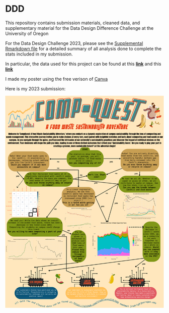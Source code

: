 # DDD
This repository contains submission materials, cleaned data, and supplementary material for the Data Design Difference Challenge at the University of Oregon

For the Data Design Challenge 2023, please see the [Supplemental Rmarkdown file](https://github.com/Jrodriguez216/DDD/blob/main/DDD23/DDDchallenge23_supp.pdf) for a detailed summary of all analysis done to complete the stats included in my submission. 

In particular, the data used for this project can be found at this **[link](https://sustainability.uoregon.edu/about.html#Data)** and this **[link](https://uoregon-my.sharepoint.com/personal/infographics_uoregon_edu/_layouts/15/onedrive.aspx?ga=1&id=%2Fpersonal%2Finfographics%5Fuoregon%5Fedu%2FDocuments%2FEvents%2FGIS%20Day%2FGIS%20Day%202023%2FDDD%20Challenge%20Data%2FSupplied%20Data%20Options%2FSustainability%2FWaste%20to%20Energy%2FLane%20County%20Food%20Waste%20to%20Energy%20Feasibility%20Study%2Epdf&parent=%2Fpersonal%2Finfographics%5Fuoregon%5Fedu%2FDocuments%2FEvents%2FGIS%20Day%2FGIS%20Day%202023%2FDDD%20Challenge%20Data%2FSupplied%20Data%20Options%2FSustainability%2FWaste%20to%20Energy)**

I made my poster using the free verison of [Canva](https://www.canva.cn/en/)

Here is my 2023 submission:

![](./DDD23/DDD2023.png)
